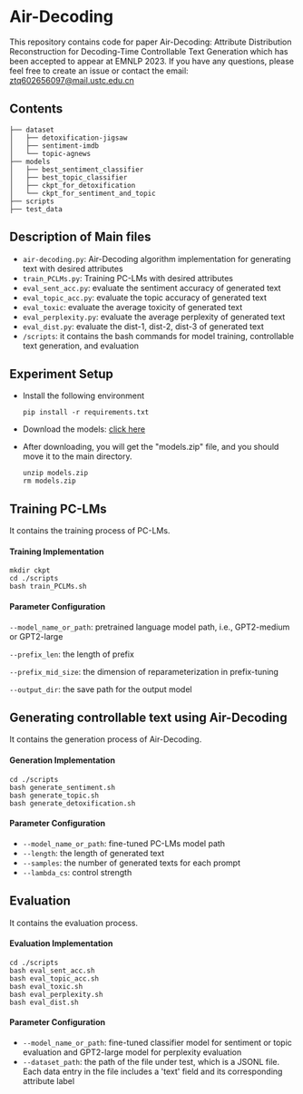 # Air-Decoding
This repository contains code for paper Air-Decoding: Attribute Distribution Reconstruction for Decoding-Time Controllable Text Generation which has been accepted to appear at EMNLP 2023. If you have any questions, please feel free to create an issue or contact the email: ztq602656097@mail.ustc.edu.cn

## Contents

```
├── dataset
│   ├── detoxification-jigsaw
│   ├── sentiment-imdb
│   └── topic-agnews
├── models
│   ├── best_sentiment_classifier
│   ├── best_topic_classifier
│   ├── ckpt_for_detoxification
│   └── ckpt_for_sentiment_and_topic
├── scripts
├── test_data
```

## Description of Main files

- `air-decoding.py`: Air-Decoding algorithm implementation for generating text with desired attributes
- `train_PCLMs.py`: Training PC-LMs with desired attributes
- `eval_sent_acc.py`: evaluate the sentiment accuracy of generated text
- `eval_topic_acc.py`: evaluate the topic accuracy of generated text
- `eval_toxic`: evaluate the average toxicity of generated text
- `eval_perplexity.py`: evaluate the average perplexity of generated text
- `eval_dist.py`: evaluate the dist-1, dist-2, dist-3 of generated text
- `/scripts`: it contains the bash commands for model training, controllable text generation, and evaluation

## Experiment Setup

- Install the following environment

  ```shell
  pip install -r requirements.txt
  ```

- Download the models: [click here](https://drive.google.com/file/d/1Su5-QT2nIjjZ_pcyGkc5f-AR6vOs0ZVw/view?usp=sharing)

- After downloading, you will get the "models.zip" file, and you should move it to the main directory.

  ```shell
  unzip models.zip
  rm models.zip
  ```

## Training PC-LMs

It contains the training process of PC-LMs.

#### Training Implementation

```shell
mkdir ckpt
cd ./scripts
bash train_PCLMs.sh
```

#### Parameter Configuration

`--model_name_or_path`: pretrained language model path, i.e., GPT2-medium or GPT2-large

`--prefix_len`: the length of prefix

`--prefix_mid_size`: the dimension of reparameterization in prefix-tuning

`--output_dir`: the save path for the output model

## Generating controllable text using Air-Decoding

It contains the generation process of Air-Decoding.

#### Generation Implementation

```shell
cd ./scripts
bash generate_sentiment.sh
bash generate_topic.sh
bash generate_detoxification.sh
```

#### Parameter Configuration

- `--model_name_or_path`: fine-tuned PC-LMs model path
- `--length`: the length of generated text
- `--samples`: the number of generated texts for each prompt
- `--lambda_cs`: control strength

## Evaluation

It contains the evaluation process.

#### Evaluation Implementation

```shell
cd ./scripts
bash eval_sent_acc.sh
bash eval_topic_acc.sh
bash eval_toxic.sh
bash eval_perplexity.sh
bash eval_dist.sh
```

#### Parameter Configuration

- `--model_name_or_path`: fine-tuned classifier model for sentiment or topic evaluation and GPT2-large model for perplexity evaluation
- `--dataset_path`: the path of the file under test, which is a JSONL file. Each data entry in the file includes a 'text' field and its corresponding attribute label